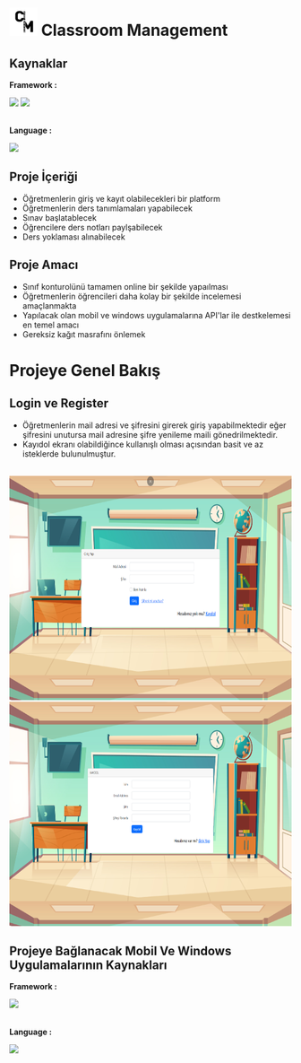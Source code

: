 # <img src="./assets/logo/C.png" height="50px"/>  Classroom Management
## Kaynaklar
**Framework :** 

<image src="https://laravel.com/img/logomark.min.svg"  width="75">
<image src="https://laravel.com/img/logotype.min.svg"  width="300">

<br/>
<br/>

**Language :**

<image src="https://www.php.net/images/logos/php-logo.svg"  width="300">

## Proje İçeriği
 * Öğretmenlerin giriş ve kayıt olabilecekleri bir platform
 * Öğretmenlerin ders tanımlamaları yapabilecek
 * Sınav başlatablecek 
 * Öğrencilere ders notları paylşabilecek
 * Ders yoklaması alınabilecek


## Proje Amacı 
 * Sınıf konturolünü tamamen online bir şekilde yapaılması
 * Öğretmenlerin öğrencileri daha kolay bir şekilde incelemesi amaçlanmakta
 * Yapılacak olan mobil ve windows uygulamalarına API'lar ile destkelemesi en temel amacı
 * Gereksiz kağıt masrafını önlemek

 # Projeye Genel Bakış

## Login ve Register

* Öğretmenlerin mail adresi ve şifresini girerek giriş yapabilmektedir eğer şifresini unutursa mail adresine şifre yenileme maili gönedrilmektedir.
* Kayıdol ekranı olabildiğince kullanışlı olması açısından basit ve az isteklerde bulunulmuştur.
<br/>   
<img src="./assets/readme/login.png" height="400px"/>
<img src="./assets/readme/register.png" height="400px"/>
    
    
## Projeye Bağlanacak Mobil Ve Windows Uygulamalarının Kaynakları
**Framework :** 

<image src="https://storage.googleapis.com/cms-storage-bucket/ec64036b4eacc9f3fd73.svg"  width="300">
<br/>
<br/>

**Language :**

<image src="https://dart.dev/assets/img/shared/dart/logo+text/horizontal/white.svg"  width="300">
<br/>
<br/>
